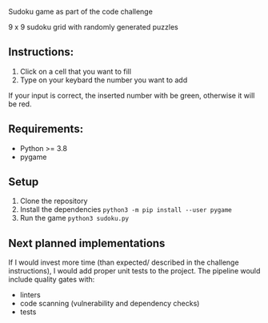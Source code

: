 Sudoku game as part of the code challenge

9 x 9 sudoku grid with randomly generated puzzles

## Instructions:
1. Click on a cell that you want to fill
2. Type on your keybard the number you want to add

If your input is correct, the inserted number with be green, otherwise it will be red. 

## Requirements:
- Python >= 3.8
- pygame

## Setup

1. Clone the repository
2. Install the dependencies
    ```python3 -m pip install --user pygame```
3. Run the game 
```python3 sudoku.py```

## Next planned implementations
If I would invest more time (than expected/ described in the challenge instructions), I would add proper unit tests to the project. 
The pipeline would include quality gates with:
- linters
- code scanning (vulnerability and dependency checks)
- tests
